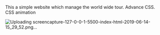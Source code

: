 This a simple website which manage the world wide tour.
Advance CSS.
CSS animation

![Uploading screencapture-127-0-0-1-5500-index-html-2019-06-14-15_29_52.png…]()
